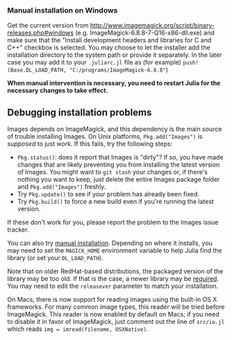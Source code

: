 ### Manual installation on Windows

Get the current version from http://www.imagemagick.org/script/binary-releases.php#windows (e.g. ImageMagick-6.8.8-7-Q16-x86-dll.exe) and make sure that the "Install development headers and libraries for C and C++" checkbox is selected. You may choose to let the installer add the installation directory to the system path or provide it separately. In the later case you may add it to your `.juliarc.jl` file as (for example) `push!(Base.DL_LOAD_PATH, "C:/programs/ImageMagick-6.8.8"`)

**When manual intervention is necessary, you need to restart Julia for the necessary changes to take effect.**


## Debugging installation problems

Images depends on ImageMagick, and this dependency is the main source of trouble installing Images. On Unix platforms,
`Pkg.add("Images")` is _supposed_ to just work. If this fails, try the following steps:
- `Pkg.status()`: does it report that Images is "dirty"? If so, you have made changes that are likely preventing you
  from installing the latest version of Images. You might want to `git stash` your changes or,
  if there's nothing you want to keep, just delete the entire Images package folder and `Pkg.add("Images")` freshly.
- Try `Pkg.update()` to see if your problem has already been fixed.
- Try `Pkg.build()` to force a new build even if you're running the latest version.

If these don't work for you, please report the problem to the Images issue tracker.

You can also try [manual installation](http://www.imagemagick.org/download/binaries/).
Depending on where it installs, you may need to set the `MAGICK_HOME` environment variable to help Julia find the library (or set your `DL_LOAD_PATH`).

Note that on older RedHat-based distributions, the packaged version of the library may be too old.
If that is the case, a newer library may be [required](http://dl.nux.ro/rpm/nux-imagemagick.repo).
You may need to edit the `releasever` parameter to match your installation.

On Macs, there is now support for reading images using the built-in OS X frameworks.
For many common image types, this reader will be tried before ImageMagick.  This reader
is now enabled by default on Macs; if you need to disable it in favor of ImageMagick,
just comment out the line of `src/io.jl` which reads `img = imread(filename, OSXNative)`.
